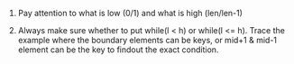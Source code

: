 1. Pay attention to what is low (0/1) and what is high (len/len-1)

2. Always make sure whether to put while(l < h) or while(l <= h). Trace the example where the boundary elements can be keys, or mid+1 & mid-1 element can be the key to findout the exact condition.

